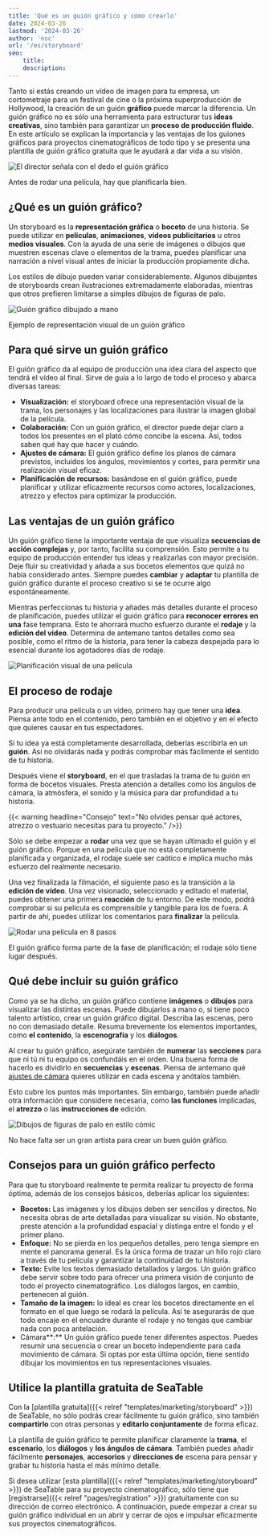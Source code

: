 ```yaml
---
title: 'Qué es un guión gráfico y cómo crearlo'
date: 2024-03-26
lastmod: '2024-03-26'
author: 'nsc'
url: '/es/storyboard'
seo:
    title:
    description:
---
```


Tanto si estás creando un vídeo de imagen para tu empresa, un cortometraje para un festival de cine o la próxima superproducción de Hollywood, la creación de un guión **gráfico** puede marcar la diferencia. Un guión gráfico no es sólo una herramienta para estructurar tus **ideas creativas**, sino también para garantizar un **proceso de producción fluido**. En este artículo se explican la importancia y las ventajas de los guiones gráficos para proyectos cinematográficos de todo tipo y se presenta una plantilla de guión gráfico gratuita que le ayudará a dar vida a su visión.

![El director señala con el dedo el guión gráfico](dix-sept-xEKgWKmUk5A-unsplash-711x463.jpg)

Antes de rodar una película, hay que planificarla bien.

## ¿Qué es un guión gráfico?

Un storyboard es la **representación gráfica** o **boceto** de una historia. Se puede utilizar en **películas**, **animaciones**, **vídeos publicitarios** u otros **medios visuales**. Con la ayuda de una serie de imágenes o dibujos que muestren escenas clave o elementos de la trama, puedes planificar una narración a nivel visual antes de iniciar la producción propiamente dicha.

Los estilos de dibujo pueden variar considerablemente. Algunos dibujantes de storyboards crean ilustraciones extremadamente elaboradas, mientras que otros prefieren limitarse a simples dibujos de figuras de palo.

![Guión gráfico dibujado a mano](dix-sept-idiRDLFPH6A-unsplash-711x936.jpg)

Ejemplo de representación visual de un guión gráfico

## Para qué sirve un guión gráfico

El guión gráfico da al equipo de producción una idea clara del aspecto que tendrá el vídeo al final. Sirve de guía a lo largo de todo el proceso y abarca diversas tareas:

- **Visualización:** el storyboard ofrece una representación visual de la trama, los personajes y las localizaciones para ilustrar la imagen global de la película.
- **Colaboración:** Con un guión gráfico, el director puede dejar claro a todos los presentes en el plató cómo concibe la escena. Así, todos saben qué hay que hacer y cuándo.
- **Ajustes de cámara:** El guión gráfico define los planos de cámara previstos, incluidos los ángulos, movimientos y cortes, para permitir una realización visual eficaz.
- **Planificación de recursos:** basándose en el guión gráfico, puede planificar y utilizar eficazmente recursos como actores, localizaciones, atrezzo y efectos para optimizar la producción.

## Las ventajas de un guión gráfico

Un guión gráfico tiene la importante ventaja de que visualiza **secuencias de acción complejas** y, por tanto, facilita su comprensión. Esto permite a tu equipo de producción entender tus ideas y realizarlas con mayor precisión. Deje fluir su creatividad y añada a sus bocetos elementos que quizá no había considerado antes. Siempre puedes **cambiar** y **adaptar** tu plantilla de guión gráfico durante el proceso creativo si se te ocurre algo espontáneamente.

Mientras perfeccionas tu historia y añades más detalles durante el proceso de planificación, puedes utilizar el guión gráfico para **reconocer errores en una** fase temprana. Esto te ahorrará mucho esfuerzo durante el **rodaje** y la **edición del vídeo**. Determina de antemano tantos detalles como sea posible, como el ritmo de la historia, para tener la cabeza despejada para lo esencial durante los agotadores días de rodaje.

![Planificación visual de una película](matt-popovich-pJwWrP-OIfk-unsplash-711x457.jpg)

## El proceso de rodaje

Para producir una película o un vídeo, primero hay que tener una **idea**. Piensa ante todo en el contenido, pero también en el objetivo y en el efecto que quieres causar en tus espectadores.

Si tu idea ya está completamente desarrollada, deberías escribirla en un **guión**. Así no olvidarás nada y podrás comprobar más fácilmente el sentido de tu historia.

Después viene el **storyboard**, en el que trasladas la trama de tu guión en forma de bocetos visuales. Presta atención a detalles como los ángulos de cámara, la atmósfera, el sonido y la música para dar profundidad a tu historia.

{{< warning headline="Consejo" text="No olvides pensar qué actores, atrezzo o vestuario necesitas para tu proyecto." />}}

Sólo se debe empezar a **rodar** una vez que se hayan ultimado el guión y el guión gráfico. Porque en una película que no está completamente planificada y organizada, el rodaje suele ser caótico e implica mucho más esfuerzo del realmente necesario.

Una vez finalizada la filmación, el siguiente paso es la transición a la **edición de vídeo**. Una vez visionado, seleccionado y editado el material, puedes obtener una primera **reacción** de tu entorno. De este modo, podrá comprobar si su película es comprensible y tangible para los de fuera. A partir de ahí, puedes utilizar los comentarios para **finalizar** la película.

![Rodar una película en 8 pasos](Film-drehen-in-8-Schritten-711x1264.png)

El guión gráfico forma parte de la fase de planificación; el rodaje sólo tiene lugar después.

## Qué debe incluir su guión gráfico

Como ya se ha dicho, un guión gráfico contiene **imágenes** o **dibujos** para visualizar las distintas escenas. Puede dibujarlos a mano o, si tiene poco talento artístico, crear un guión gráfico digital. Describa las escenas, pero no con demasiado detalle. Resuma brevemente los elementos importantes, como **el contenido**, la **escenografía** y los **diálogos**.

Al crear tu guión gráfico, asegúrate también de **numerar** las **secciones** para que ni tú ni tu equipo os confundáis en el orden. Una buena forma de hacerlo es dividirlo en **secuencias** y **escenas**. Piensa de antemano qué [ajustes de cámara](https://filmpuls.info/einstellungen-einstellungsgroesse-bildausschnitt/) quieres utilizar en cada escena y anótalos también.

Esto cubre los puntos más importantes. Sin embargo, también puede añadir otra información que considere necesaria, como **las funciones** implicadas, el **atrezzo** o las **instrucciones de** edición.

![Dibujos de figuras de palo en estilo cómic](nasim-keshmiri-bNjYwZrkJ3A-unsplash-711x474.jpg)

No hace falta ser un gran artista para crear un buen guión gráfico.

## Consejos para un guión gráfico perfecto

Para que tu storyboard realmente te permita realizar tu proyecto de forma óptima, además de los consejos básicos, deberías aplicar los siguientes:

- **Bocetos:** Las imágenes y los dibujos deben ser sencillos y directos. No necesita obras de arte detalladas para visualizar su visión. No obstante, preste atención a la profundidad espacial y distinga entre el fondo y el primer plano.
- **Enfoque:** No se pierda en los pequeños detalles, pero tenga siempre en mente el panorama general. Es la única forma de trazar un hilo rojo claro a través de tu película y garantizar la continuidad de tu historia.
- **Texto:** Evite los textos demasiado detallados y largos. Un guión gráfico debe servir sobre todo para ofrecer una primera visión de conjunto de todo el proyecto cinematográfico. Los diálogos largos, en cambio, pertenecen al guión.
- **Tamaño de la imagen:** lo ideal es crear los bocetos directamente en el formato en el que luego se rodará la película. Así te asegurarás de que todo encaje en el encuadre durante el rodaje y no tengas que cambiar nada con poca antelación.
- Cámara**:** Un guión gráfico puede tener diferentes aspectos. Puedes resumir una secuencia o crear un boceto independiente para cada movimiento de cámara. Si optas por esta última opción, tiene sentido dibujar los movimientos en tus representaciones visuales.

## Utilice la plantilla gratuita de SeaTable

Con la [plantilla gratuita]({{< relref "templates/marketing/storyboard" >}}) de SeaTable, no sólo podrás crear fácilmente tu guión gráfico, sino también **compartirlo** con otras personas y **editarlo conjuntamente** de forma eficaz.

La plantilla de guión gráfico te permite planificar claramente la **trama**, el **escenario**, los **diálogos** y **los ángulos de cámara**. También puedes añadir fácilmente **personajes**, **accesorios** y **direcciones de** escena para pensar y grabar tu historia hasta el más mínimo detalle.

Si desea utilizar [esta plantilla]({{< relref "templates/marketing/storyboard" >}}) de SeaTable para su proyecto cinematográfico, sólo tiene que [registrarse]({{< relref "pages/registration" >}}) gratuitamente con su dirección de correo electrónico. A continuación, puede empezar a crear su guión gráfico individual en un abrir y cerrar de ojos e impulsar eficazmente sus proyectos cinematográficos.
